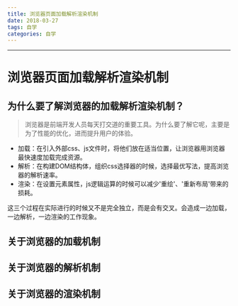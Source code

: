 ```yaml
---
title: 浏览器页面加载解析渲染机制
date: 2018-03-27
tags: 自学
categories: 自学
---
```

------

<!-- more -->

# 浏览器页面加载解析渲染机制

## 为什么要了解浏览器的加载解析渲染机制？

> 浏览器是前端开发人员每天打交道的重要工具。为什么要了解它呢，主要是为了性能的优化，进而提升用户的体验。

* 加载：在引入外部css、js文件时，将他们放在适当位置，让浏览器用浏览器最快速度加载完成资源。
* 解析：在构建DOM结构体，组织css选择器的时候，选择最优写法，提高浏览器的解析速率。
* 渲染：在设置元素属性，js逻辑运算的时候可以减少'重绘'、'重新布局'带来的损耗。

这三个过程在实际进行的时候又不是完全独立，而是会有交叉。会造成一边加载，一边解析，一边渲染的工作现象。

## 关于浏览器的加载机制

## 关于浏览器的解析机制

## 关于浏览器的渲染机制


